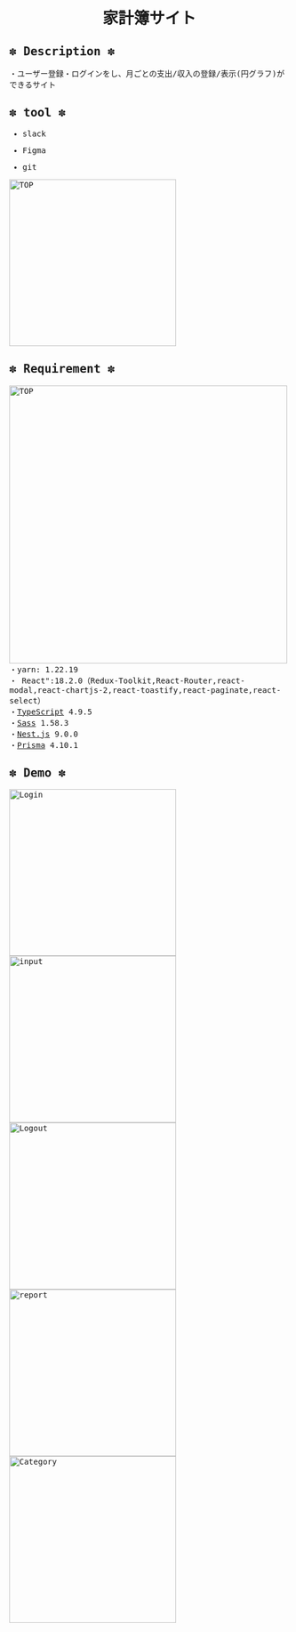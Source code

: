 <samp>
<div align="center">
  
# 家計簿サイト

  </div>

## ✽ Description ✽

・ユーザー登録・ログインをし、月ごとの支出/収入の登録/表示(円グラフ)ができるサイト</br>

## ✽ tool ✽

- slack

- Figma

- git

<img width="300" alt="TOP" src="https://user-images.githubusercontent.com/109854906/230242892-cceb8bb4-7d4d-4e53-82ad-665890f16a84.png"></br>

## ✽ Requirement ✽

<img width="500" alt="TOP" src="https://user-images.githubusercontent.com/109854906/230242562-cd5ed03d-149e-4fd6-a303-2b627edff9aa.jpg"></br>
・yarn: 1.22.19</br>
・ React":18.2.0（Redux-Toolkit,React-Router,react-modal,react-chartjs-2,react-toastify,react-paginate,react-select）</br>・[TypeScript](https://www.typescriptlang.org/) 4.9.5</br>・[Sass](https://sass-lang.com/) 1.58.3</br>・[Nest.js](https://nestjs.com/) 9.0.0</br>・[Prisma](https://www.prisma.io/) 4.10.1

## ✽ Demo ✽

<img width="300" alt="Login" src="https://user-images.githubusercontent.com/109854906/230242157-1e9f35fd-c90b-435d-857a-e88d88e5864c.png"></br>
<img width="300" alt="input" src="https://user-images.githubusercontent.com/109854906/230241588-01344a85-cf0c-4868-b678-16e01ad1aacf.png"></br>
<img width="300" alt="Logout" src="https://user-images.githubusercontent.com/109854906/230241453-d8442a7b-4e01-438f-8244-f5198e604263.png"></br>
<img width="300" alt="report" src="https://user-images.githubusercontent.com/109854906/230242031-e886a1e7-0779-49ff-aac2-f146370d3d00.png"></br>
<img width="300" alt="Category" src="https://user-images.githubusercontent.com/109854906/230242282-0db88498-7aef-4f7a-a652-913419a4f155.png"></br>

</div>
</samp>
